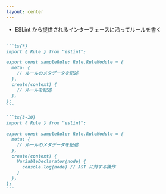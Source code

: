 ```yaml
---
layout: center
---
```


<style>
.slidev-code {
  font-size: 1.25rem !important;
  line-height: 30px !important;
  height: 400px;
}
</style>

<div class="_bullet">

* ESLint から提供されるインターフェースに沿ってルールを書く

</div>

````md magic-move

```ts{*}
import { Rule } from "eslint";

export const sampleRule: Rule.RuleModule = {
  meta: {
    // ルールのメタデータを記述
  },
  create(context) {
    // ルールを記述
  },
};
```

```ts{8-10}
import { Rule } from "eslint";

export const sampleRule: Rule.RuleModule = {
  meta: {
    // ルールのメタデータを記述
  },
  create(context) {
    VariableDeclarator(node) {
      console.log(node) // AST に対する操作      
    }
  },
};
```

````
